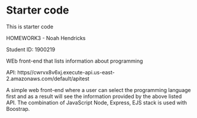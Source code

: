 # Starter code

This is starter code

HOMEWORK3 - Noah Hendricks

Student ID: 1900219

WEb front-end that lists information about programming

API: https//cwrvx8v6xj.execute-api.us-east-2.amazonaws.com/default/apitest

A simple web front-end where a user can select the programming language first and as a result will see the information provided by the above listed API.
The combination of JavaScript Node, Express, EJS stack is used with Boostrap.
